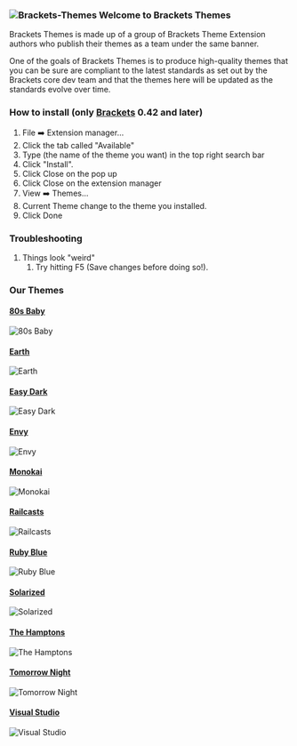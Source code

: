 ### ![Brackets-Themes](/images/bracket-themes-icon-100x99.png) Welcome to Brackets Themes

Brackets Themes is made up of a group of Brackets Theme Extension authors who publish their themes as a team under the same banner.

One of the goals of Brackets Themes is to produce high-quality themes that you can be sure are compliant to the latest standards as set out by the Brackets core dev team and that the themes here will be updated as the standards evolve over time.

### How to install (only [Brackets](http://www.brackets.io/) 0.42 and later)


1. File :arrow_right: Extension manager…
2. Click the tab called "Available"
3. Type (the name of the theme you want) in the top right search bar
4. Click "Install".
5. Click Close on the pop up
6. Click Close on the extension manager
7. View :arrow_right: Themes…
8. Current Theme change to the theme you installed.
10. Click Done 

### Troubleshooting

1. Things look "weird"
	1. Try hitting F5 (Save changes before doing so!).

### Our Themes

#### [80s Baby](https://github.com/Brackets-Themes/80sBaby)
![80s Baby](https://raw.githubusercontent.com/Brackets-Themes/80sBaby/master/css.png)

#### [Earth](https://github.com/Brackets-Themes/Earth)
![Earth](https://raw.githubusercontent.com/Brackets-Themes/Earth/master/screenshot.png)

#### [Easy Dark](https://github.com/Brackets-Themes/EasyDark)
![Easy Dark](https://raw.githubusercontent.com/brackets-themes/easydark/master/screenshot.png)

#### [Envy](https://github.com/Brackets-Themes/Envy)
![Envy](https://raw.githubusercontent.com/Brackets-Themes/Envy/master/envy-screenshot-js.png)

#### [Monokai](https://github.com/sbruchmann/brackets-theme-monokai)
![Monokai](https://raw.githubusercontent.com/sbruchmann/brackets-theme-monokai/master/screenshot_html.png)

#### [Railcasts](https://github.com/Brackets-Themes/Railcasts)
![Railcasts](https://raw.githubusercontent.com/Brackets-Themes/Railcasts/master/railcasts_js.PNG)

#### [Ruby Blue](https://github.com/Brackets-Themes/RubyBlue)
![Ruby Blue](https://raw.githubusercontent.com/Brackets-Themes/RubyBlue/master/RubyBlueThemeScreenshot.png)

#### [Solarized](https://github.com/Brackets-Themes/Solarized)
![Solarized](https://raw.githubusercontent.com/brackets-themes/solarized/master/screenshot.png)

#### [The Hamptons](https://github.com/Brackets-Themes/TheHamptons)
![The Hamptons](https://raw.githubusercontent.com/Brackets-Themes/TheHamptons/master/css.png)

#### [Tomorrow Night](https://github.com/Brackets-Themes/TomorrowNight)
![Tomorrow Night](https://raw.githubusercontent.com/Brackets-Themes/TomorrowNight/master/tomorrow-night-screenshot-css.png)

#### [Visual Studio](https://github.com/Brackets-Themes/VisualStudio)
![Visual Studio](https://raw.githubusercontent.com/brackets-themes/visualstudio/master/screenshot.png)
